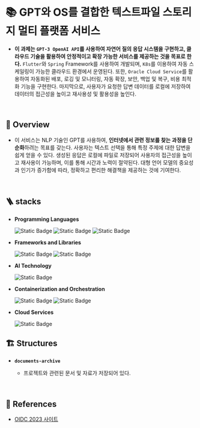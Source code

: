 # 📚 GPT와 OS를 결합한 텍스트파일 스토리지 멀티 플랫폼 서비스

* **이 과제는 `GPT-3 OpenAI API`를 사용하여 자연어 질의 응답 시스템을 구현하고, 클라우드 기술을 활용하여 안정적이고 확장 가능한 서비스를 제공하는 것을 목표로 한다.** `Flutter`와 `Spring` Framework를 사용하여 개발되며, `K8s`를 이용하여 자동 스케일링이 가능한 클라우드 환경에서 운영된다. 또한, `Oracle Cloud Service`를 활용하여 자동화된 배포, 로깅 및 모니터링, 자동 확장, 보안, 백업 및 복구, 비용 최적화 기능을 구현한다. 마지막으로, 사용자가 요청한 답변 데이터를 로컬에 저장하여 데이터의 접근성을 높이고 재사용성 및 활용성을 높인다.

<br>

## 🌅 Overview

* 이 서비스는 NLP 기술인 GPT를 사용하여, **인터넷에서 관련 정보를 찾는 과정을 단순화**하려는 목표를 갖는다. 사용자는 텍스트 선택을 통해 특정 주제에 대한 답변을 쉽게 얻을 수 있다. 생성된 응답은 로컬에 파일로 저장되어 사용자의 접근성을 높이고 재사용이 가능하며, 이를 통해 시간과 노력이 절약된다. 대형 언어 모델의 중요성과 인기가 증가함에 따라, 정확하고 편리한 해결책을 제공하는 것에 기여한다.

<br>

## 🪜 stacks

* **Programming Languages**

  ![Static Badge](https://img.shields.io/badge/Dart-0175C2?logo=dart&logoColor=white)
  ![Static Badge](https://img.shields.io/badge/JavaScript-F7DF1E?logo=javascript&logoColor=white)
  ![Static Badge](https://img.shields.io/badge/OpenJDK-D3D3D3?logo=openjdk&logoColor=white)

* **Frameworks and Libraries**

  ![Static Badge](https://img.shields.io/badge/Flutter-02569B?logo=flutter&logoColor=white)
  ![Static Badge](https://img.shields.io/badge/Spring-6DB33F?logo=spring&logoColor=white)

* **AI Technology**

  ![Static Badge](https://img.shields.io/badge/OpenAI-412991?logo=openai&logoColor=white)

* **Containerization and Orchestration**

  ![Static Badge](https://img.shields.io/badge/Kubernetes-326CE5?logo=kubernetes&logoColor=white)
  ![Static Badge](https://img.shields.io/badge/Docker-2496ED?logo=docker&logoColor=white)

* **Cloud Services**

  ![Static Badge](https://img.shields.io/badge/Oracle-F80000?logo=oracle&logoColor=white)


## 🏗️ Structures

* **`documents-archive`**
  
  - 프로젝트와 관련된 문서 및 자료가 저장되어 있다.

<br>

## 📘 References

* [OIDC 2023 사이트](https://www.oidc.co.kr/)


